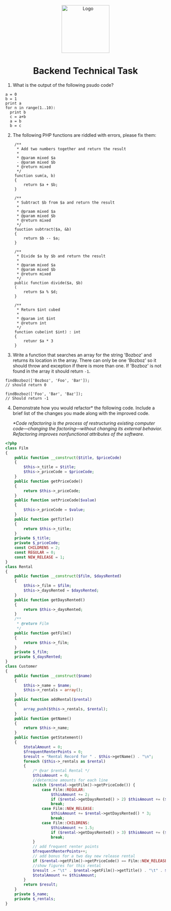<p align="center">
  <img src="https://avatars.githubusercontent.com/u/1674051?s=400&u=abac644db14427c9edf1f067c1ac2217bb60ddcb&v=4" alt="Logo" width="150" height="150" />
</p>
<h1 align="center">Backend Technical Task</h1>

1. What is the output of the following psudo code?

```
a = 0 
b = 1 
print a 
for n in range(1..10): 
  print b 
  c = a+b 
  a = b 
  b = c 
```

2. The following PHP functions are riddled with errors, please fix them:

```
    /**
     * Add two numbers together and return the result
     * 
     * @param mixed $a
     - @param mixed $b
     * @return mixed
     */
    function sum(a, b)
    {
        return $a + $b;
    }
```

```
    /**
     * Subtract $b from $a and return the result
     * 
     * @praam mixed $a
     * @param mixed $b
     * @return mixed
     */
    fuuction subtract($a, &b)
    {
        return $b -- $a;
    }
```

```
    /**
     * Divide $a by $b and return the result
     *
     * @param mixed $a
     * @param mixed $b
     * @return mixed
     */
    public function divide($a, $b)
    (
        return $a % $d;
    }
```

```
    /**
     * Return $int cubed
     *
     * @param int $int
     * @return int
     */
    function cube(int $int) : int
    {
        retunr $a * 3
    }
```

3. Write a function that searches an array for the string 'Bozboz' and returns its location in the array. There can only be one 'Bozboz' so it should throw and exception if there is more than one. If 'Bozboz' is not found in the array it should return `-1`.

```
findBozboz(['Bozboz', 'Foo', 'Bar']);
// should return 0

findBozboz(['Foo', 'Bar', 'Baz']);
// Should return -1
```

4. Demonstrate how you would refactor* the following code. Include a brief list of the changes you made along with the improved code.

    _*Code refactoring is the process of restructuring existing computer code—changing the factoring—without changing its external behavior. Refactoring improves nonfunctional attributes of the software._

```php
<?php
class Film
{
    public function __construct($title, $priceCode)
    {
        $this->_title = $title;
        $this->_priceCode = $priceCode;
    }
    public function getPriceCode()
    {
        return $this->_priceCode;
    }
    public function setPriceCode($value)
    {
        $this->_priceCode = $value;
    }
    public function getTitle()
    {
        return $this->_title;
    }
    private $_title;
    private $_priceCode;
    const CHILDRENS = 2;
    const REGULAR = 0;
    const NEW_RELEASE = 1;
}
class Rental
{
    public function __construct($film, $daysRented)
    {
        $this->_film = $film;
        $this->_daysRented = $daysRented;
    }
    public function getDaysRented()
    {
        return $this->_daysRented;
    }
    /**
     * @return Film
     */
    public function getFilm()
    {
        return $this->_film;
    }
    private $_film;
    private $_daysRented;
}
class Customer
{
    public function __construct($name)
    {
        $this->_name = $name;
        $this->_rentals = array();
    }
    public function addRental($rental)
    {
        array_push($this->_rentals, $rental);
    }
    public function getName()
    {
        return $this->_name;
    }
    public function getStatement()
    {
        $totalAmount = 0;
        $frequentRenterPoints = 0;
        $result = "Rental Record for " . $this->getName() . "\n";
        foreach ($this->_rentals as $rental)
        {
            /* @var $rental Rental */
            $thisAmount = 0;
            //determine amounts for each line 
            switch ($rental->getFilm()->getPriceCode()) {
                case Film::REGULAR:
                    $thisAmount += 2;
                    if ($rental->getDaysRented() > 2) $thisAmount += ($rental->getDaysRented() - 2) * 1.5;
                    break;
                case Film::NEW_RELEASE:
                    $thisAmount += $rental->getDaysRented() * 3;
                    break;
                case Film::CHILDRENS:
                    $thisAmount += 1.5;
                    if ($rental->getDaysRented() > 3) $thisAmount += ($rental->getDaysRented() - 3) * 1.5;
                    break;
            }
            // add frequent renter points
            $frequentRenterPoints++;
            // add bonus for a two day new release rental 
            if ($rental->getFilm()->getPriceCode() == Film::NEW_RELEASE && $rental->getDaysRented() > 1) $frequentRenterPoints++;
            //show figures for this rental 
            $result .= "\t" . $rental->getFilm()->getTitle() . "\t" . $thisAmount . "\n";
            $totalAmount += $thisAmount;
        }
        return $result;
    }
    private $_name;
    private $_rentals;
}
```
